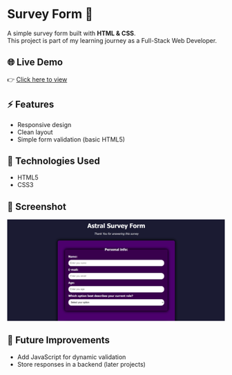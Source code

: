 # Survey Form 📝

A simple survey form built with **HTML & CSS**.  
This project is part of my learning journey as a Full-Stack Web Developer.  

## 🌐 Live Demo  
👉 [Click here to view](https://your-username.github.io/survey-form/)  

## ⚡ Features
- Responsive design  
- Clean layout  
- Simple form validation (basic HTML5)  

## 📂 Technologies Used
- HTML5  
- CSS3  

## 📸 Screenshot
![Preview](screenshot.png)  

## 🚀 Future Improvements
- Add JavaScript for dynamic validation  
- Store responses in a backend (later projects)
